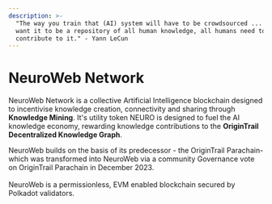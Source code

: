 ```yaml
---
description: >-
  "The way you train that (AI) system will have to be crowdsourced ... if you
  want it to be a repository of all human knowledge, all humans need to
  contribute to it." - Yann LeCun
---
```


# NeuroWeb Network

NeuroWeb Network is a collective Artificial Intelligence blockchain designed to incentivise knowledge creation, connectivity and sharing through **Knowledge Mining**. It's utility token NEURO is designed to fuel the AI knowledge economy, rewarding knowledge contributions to the **OriginTrail Decentralized Knowledge Graph**.&#x20;

NeuroWeb builds on the basis of its predecessor - the OriginTrail Parachain- which was transformed into NeuroWeb via a community Governance vote on OriginTrail Parachain in December 2023.\
\
NeuroWeb is a permissionless, EVM enabled blockchain secured by Polkadot validators.&#x20;



